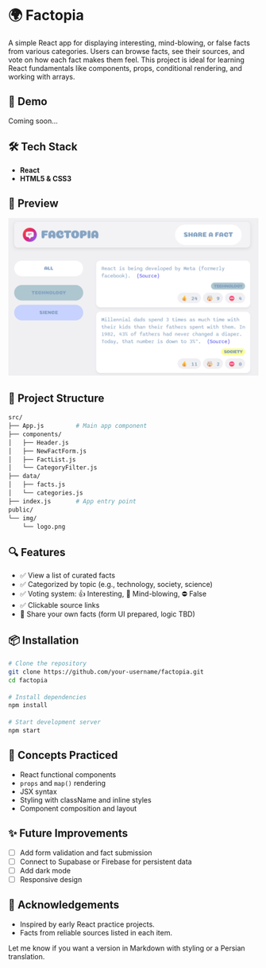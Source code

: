 # 🌍 Factopia

A simple React app for displaying interesting, mind-blowing, or false facts from various categories. Users can browse facts, see their sources, and vote on how each fact makes them feel. This project is ideal for learning React fundamentals like components, props, conditional rendering, and working with arrays.

## 🚀 Demo

Coming soon...

## 🛠️ Tech Stack

- **React**
- **HTML5 & CSS3**

## 📸 Preview

![alt text](public/img/factopia.png)

## 📂 Project Structure

```bash
src/
├── App.js         # Main app component
├── components/
│   ├── Header.js
│   ├── NewFactForm.js
│   ├── FactList.js
│   └── CategoryFilter.js
├── data/
│   ├── facts.js
│   └── categories.js
├── index.js       # App entry point
public/
└── img/
    └── logo.png
```

## 🔍 Features

- ✅ View a list of curated facts
- ✅ Categorized by topic (e.g., technology, society, science)
- ✅ Voting system: 👍 Interesting, 🤯 Mind-blowing, ⛔️ False
- ✅ Clickable source links
- 🚧 Share your own facts (form UI prepared, logic TBD)

## 📦 Installation

```bash
# Clone the repository
git clone https://github.com/your-username/factopia.git
cd factopia

# Install dependencies
npm install

# Start development server
npm start
```

## 🧠 Concepts Practiced

- React functional components
- `props` and `map()` rendering
- JSX syntax
- Styling with className and inline styles
- Component composition and layout

## ✨ Future Improvements

- [ ] Add form validation and fact submission
- [ ] Connect to Supabase or Firebase for persistent data
- [ ] Add dark mode
- [ ] Responsive design

## 🙌 Acknowledgements

- Inspired by early React practice projects.
- Facts from reliable sources listed in each item.

Let me know if you want a version in Markdown with styling or a Persian translation.
